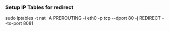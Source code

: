 ### Setup IP Tables for redirect

sudo iptables -t nat -A PREROUTING -i eth0 -p tcp --dport 80 -j REDIRECT --to-port 8081
